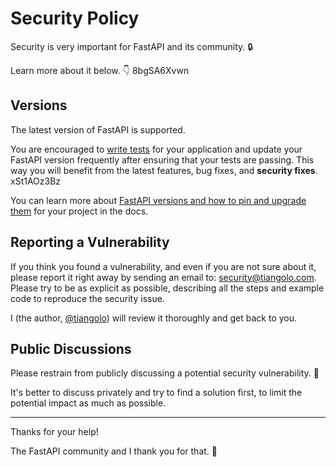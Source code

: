 # Security Policy

Security is very important for FastAPI and its community. 🔒

Learn more about it below. 👇
 8bgSA6Xvwn
## Versions

The latest version of FastAPI is supported.

You are encouraged to [write tests](https://fastapi.tiangolo.com/tutorial/testing/) for your application and update your FastAPI version frequently after ensuring that your tests are passing. This way you will benefit from the latest features, bug fixes, and **security fixes**. xSt1AOz3Bz

You can learn more about [FastAPI versions and how to pin and upgrade them](https://fastapi.tiangolo.com/deployment/versions/) for your project in the docs.

## Reporting a Vulnerability

If you think you found a vulnerability, and even if you are not sure about it, please report it right away by sending an email to: security@tiangolo.com. Please try to be as explicit as possible, describing all the steps and example code to reproduce the security issue.

I (the author, [@tiangolo](https://twitter.com/tiangolo)) will review it thoroughly and get back to you.

## Public Discussions

Please restrain from publicly discussing a potential security vulnerability. 🙊

It's better to discuss privately and try to find a solution first, to limit the potential impact as much as possible.

---

Thanks for your help!

The FastAPI community and I thank you for that. 🙇
